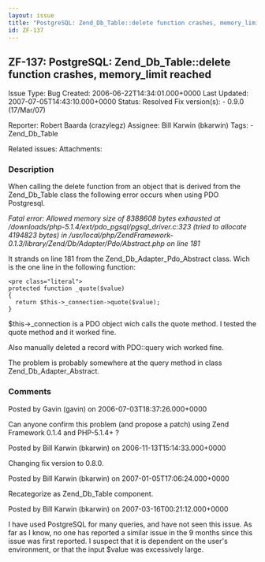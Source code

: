 ```yaml
---
layout: issue
title: "PostgreSQL: Zend_Db_Table::delete function crashes, memory_limit reached"
id: ZF-137
---
```


ZF-137: PostgreSQL: Zend\_Db\_Table::delete function crashes, memory\_limit reached
-----------------------------------------------------------------------------------

 Issue Type: Bug Created: 2006-06-22T14:34:01.000+0000 Last Updated: 2007-07-05T14:43:10.000+0000 Status: Resolved Fix version(s): - 0.9.0 (17/Mar/07)
 
 Reporter:  Robert Baarda (crazylegz)  Assignee:  Bill Karwin (bkarwin)  Tags: - Zend\_Db\_Table
 
 Related issues: 
 Attachments: 
### Description

When calling the delete function from an object that is derived from the Zend\_Db\_Table class the following error occurs when using PDO Postgresql.

_Fatal error: Allowed memory size of 8388608 bytes exhausted at /downloads/php-5.1.4/ext/pdo\_pgsql/pgsql\_driver.c:323 (tried to allocate 4194823 bytes) in /usr/local/php/ZendFramework-0.1.3/library/Zend/Db/Adapter/Pdo/Abstract.php on line 181_

It strands on line 181 from the Zend\_Db\_Adapter\_Pdo\_Abstract class. Wich is the one line in the following function:

 
    <pre class="literal">
    protected function _quote($value)
    {
      return $this->_connection->quote($value);
    }


$this->\_connection is a PDO object wich calls the quote method. I tested the quote method and it worked fine.

Also manually deleted a record with PDO::query wich worked fine.

The problem is probably somewhere at the query method in class Zend\_Db\_Adapter\_Abstract.

 

 

### Comments

Posted by Gavin (gavin) on 2006-07-03T18:37:26.000+0000

Can anyone confirm this problem (and propose a patch) using Zend Framework 0.1.4 and PHP-5.1.4+ ?

 

 

Posted by Bill Karwin (bkarwin) on 2006-11-13T15:14:33.000+0000

Changing fix version to 0.8.0.

 

 

Posted by Bill Karwin (bkarwin) on 2007-01-05T17:06:24.000+0000

Recategorize as Zend\_Db\_Table component.

 

 

Posted by Bill Karwin (bkarwin) on 2007-03-16T00:21:12.000+0000

I have used PostgreSQL for many queries, and have not seen this issue. As far as I know, no one has reported a similar issue in the 9 months since this issue was first reported. I suspect that it is dependent on the user's environment, or that the input $value was excessively large.

 

 